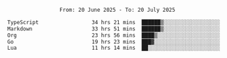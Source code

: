 <div align="center">
<p style="text-align: center;">
<!--START_SECTION:waka-->

```txt
From: 20 June 2025 - To: 20 July 2025

TypeScript                 34 hrs 21 mins  ██████▒░░░░░░░░░░░░░░░░░░   25.05 %
Markdown                   33 hrs 51 mins  ██████▒░░░░░░░░░░░░░░░░░░   24.69 %
Org                        23 hrs 56 mins  ████▒░░░░░░░░░░░░░░░░░░░░   17.46 %
Go                         19 hrs 23 mins  ███▓░░░░░░░░░░░░░░░░░░░░░   14.14 %
Lua                        11 hrs 14 mins  ██░░░░░░░░░░░░░░░░░░░░░░░   08.19 %
```

<!--END_SECTION:waka-->
</p>
</div>
